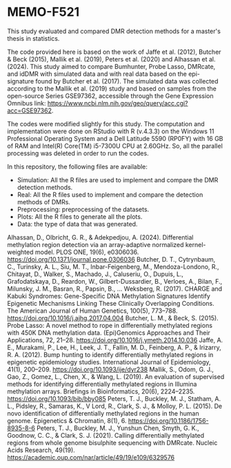 # MEMO-F521
This study evaluated and compared DMR detection methods for a master's thesis in statistics.

The code provided here is based on the work of Jaffe et al. (2012), Butcher & Beck (2015), Mallik et al. (2019), Peters et al. (2020) and Alhassan et al. (2024). This study aimed to compare Bumhunter, Probe Lasso, DMRcate, and idDMR with simulated data and with real data based on the epi-signature found by Butcher et al. (2017). The simulated data was collected according to the Mallik et al. (2019) study and based on samples from the open-source Series GSE97362, accessible through the Gene Expression Omnibus link:  https://www.ncbi.nlm.nih.gov/geo/query/acc.cgi?acc=GSE97362. 

The codes were modified slightly for this study. The computation and implementation were done on RStudio with R (v.4.3.3) on the Windows 11 Professional Operating System and a Dell Latitude 5590 (RP0FY) with 16 GB of RAM and Intel(R) Core(TM) i5-7300U CPU at 2.60GHz. So, all the parallel processing was deleted in order to run the codes. 

In this repository, the following files are available: 

- Simulation: All the R files are used to implement and compare the DMR detection methods.
- Real: All the R files used to implement and compare the detection methods of DMRs.
- Preprocessing: preprocessing of the datasets.
- Plots: All the R files to generate all the plots.
- Data: the type of data that was generated. 


Alhassan, D., Olbricht, G. R., & Adekpedjou, A. (2024). Differential methylation region detection via an array-adaptive normalized kernel-weighted model. PLOS ONE, 19(6), e0306036. https://doi.org/10.1371/journal.pone.0306036
Butcher, D. T., Cytrynbaum, C., Turinsky, A. L., Siu, M. T., Inbar-Feigenberg, M., Mendoza-Londono, R., Chitayat, D., Walker, S., Machado, J., Caluseriu, O., Dupuis, L., Grafodatskaya, D., Reardon, W., Gilbert-Dussardier, B., Verloes, A., Bilan, F., Milunsky, J. M., Basran, R., Papsin, B., … Weksberg, R. (2017). CHARGE and Kabuki Syndromes: Gene-Specific DNA Methylation Signatures Identify Epigenetic Mechanisms Linking These Clinically Overlapping Conditions. The American Journal of Human Genetics, 100(5), 773–788. https://doi.org/10.1016/j.ajhg.2017.04.004
Butcher, L. M., & Beck, S. (2015). Probe Lasso: A novel method to rope in differentially methylated regions with 450K DNA methylation data. (Epi)Genomics Approaches and Their Applications, 72, 21–28. https://doi.org/10.1016/j.ymeth.2014.10.036
Jaffe, A. E., Murakami, P., Lee, H., Leek, J. T., Fallin, M. D., Feinberg, A. P., & Irizarry, R. A. (2012). Bump hunting to identify differentially methylated regions in epigenetic epidemiology studies. International Journal of Epidemiology, 41(1), 200–209. https://doi.org/10.1093/ije/dyr238
Mallik, S., Odom, G. J., Gao, Z., Gomez, L., Chen, X., & Wang, L. (2019). An evaluation of supervised methods for identifying differentially methylated regions in Illumina methylation arrays. Briefings in Bioinformatics, 20(6), 2224–2235. https://doi.org/10.1093/bib/bby085
Peters, T. J., Buckley, M. J., Statham, A. L., Pidsley, R., Samaras, K., V Lord, R., Clark, S. J., & Molloy, P. L. (2015). De novo identification of differentially methylated regions in the human genome. Epigenetics & Chromatin, 8(1), 6. https://doi.org/10.1186/1756-8935-8-6
Peters, T. J., Buckley, M. J., Yunshun Chen, Smyth, G. K., Goodnow, C. C., & Clark, S. J. (2021). Calling differentially methylated regions from whole genome bisulphite sequencing with DMRcate. Nucleic Acids Research, 49(19). https://academic.oup.com/nar/article/49/19/e109/6329576
